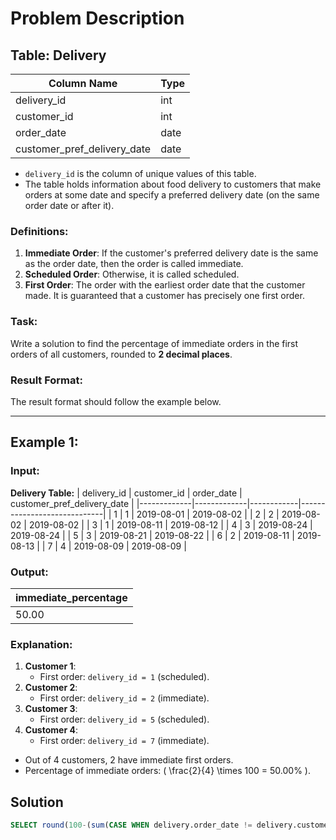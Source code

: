 # Problem Description

## Table: Delivery

| Column Name                 | Type    |
|-----------------------------|---------|
| delivery_id                 | int     |
| customer_id                 | int     |
| order_date                  | date    |
| customer_pref_delivery_date | date    |

- `delivery_id` is the column of unique values of this table.
- The table holds information about food delivery to customers that make orders at some date and specify a preferred delivery date (on the same order date or after it).

### Definitions:
1. **Immediate Order**: If the customer's preferred delivery date is the same as the order date, then the order is called immediate.
2. **Scheduled Order**: Otherwise, it is called scheduled.
3. **First Order**: The order with the earliest order date that the customer made. It is guaranteed that a customer has precisely one first order.

### Task:
Write a solution to find the percentage of immediate orders in the first orders of all customers, rounded to **2 decimal places**.

### Result Format:
The result format should follow the example below.

---

## Example 1:

### Input:
**Delivery Table:**
| delivery_id | customer_id | order_date | customer_pref_delivery_date |
|-------------|-------------|------------|-----------------------------|
| 1           | 1           | 2019-08-01 | 2019-08-02                  |
| 2           | 2           | 2019-08-02 | 2019-08-02                  |
| 3           | 1           | 2019-08-11 | 2019-08-12                  |
| 4           | 3           | 2019-08-24 | 2019-08-24                  |
| 5           | 3           | 2019-08-21 | 2019-08-22                  |
| 6           | 2           | 2019-08-11 | 2019-08-13                  |
| 7           | 4           | 2019-08-09 | 2019-08-09                  |

### Output:
| immediate_percentage |
|-----------------------|
| 50.00                |

### Explanation:
1. **Customer 1**:
   - First order: `delivery_id = 1` (scheduled).
2. **Customer 2**:
   - First order: `delivery_id = 2` (immediate).
3. **Customer 3**:
   - First order: `delivery_id = 5` (scheduled).
4. **Customer 4**:
   - First order: `delivery_id = 7` (immediate).

- Out of 4 customers, 2 have immediate first orders.
- Percentage of immediate orders: \( \frac{2}{4} \times 100 = 50.00\% \).
## Solution

```sql
SELECT round(100-(sum(CASE WHEN delivery.order_date != delivery.customer_pref_delivery_date THEN 1 else 0 END)/count(*))*100,2) as immediate_percentage from delivery WHERE order_date = (SELECT MIN(order_date) FROM delivery d1 WHERE d1.customer_id=delivery.customer_id ) 